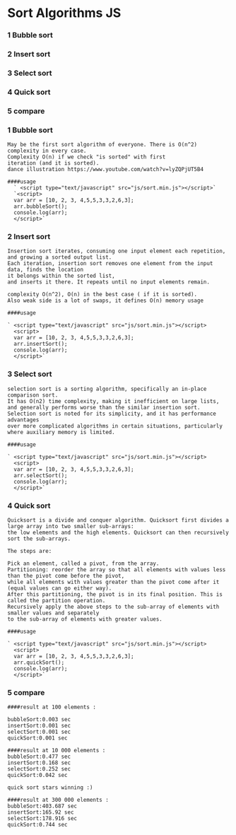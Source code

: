 # Sort Algorithms JS
### 1 Bubble sort
### 2 Insert sort
### 3 Select sort
### 4 Quick sort
### 5 compare 




### 1 Bubble sort
    May be the first sort algorithm of everyone. There is O(n^2) complexity in every case. 
    Complexity O(n) if we check "is sorted" with first
    iteration (and it is sorted).
    dance illustration https://www.youtube.com/watch?v=lyZQPjUT5B4
    
    ####usage 
      ` <script type="text/javascript" src="js/sort.min.js"></script>`
      `<script> 
      var arr = [10, 2, 3, 4,5,5,3,3,2,6,3];
      arr.bubbleSort();
      console.log(arr);
      </script>`
      
### 2 Insert sort
    Insertion sort iterates, consuming one input element each repetition, and growing a sorted output list. 
    Each iteration, insertion sort removes one element from the input data, finds the location 
    it belongs within the sorted list,
    and inserts it there. It repeats until no input elements remain.
    
    complexity O(n^2), O(n) in the best case ( if it is sorted).
    Also weak side is a lot of swaps, it defines O(n) memory usage
    
    ####usage
    
    ` <script type="text/javascript" src="js/sort.min.js"></script>
      <script> 
      var arr = [10, 2, 3, 4,5,5,3,3,2,6,3];
      arr.insertSort();
      console.log(arr);
      </script>`
      
### 3 Select sort
    selection sort is a sorting algorithm, specifically an in-place comparison sort.
    It has O(n2) time complexity, making it inefficient on large lists, 
    and generally performs worse than the similar insertion sort.     
    Selection sort is noted for its simplicity, and it has performance advantages 
    over more complicated algorithms in certain situations, particularly where auxiliary memory is limited.
    
    ####usage
    
    ` <script type="text/javascript" src="js/sort.min.js"></script>
      <script> 
      var arr = [10, 2, 3, 4,5,5,3,3,2,6,3];
      arr.selectSort();
      console.log(arr);
      </script>`
### 4 Quick sort
    Quicksort is a divide and conquer algorithm. Quicksort first divides a large array into two smaller sub-arrays:
    the low elements and the high elements. Quicksort can then recursively sort the sub-arrays.

    The steps are:

    Pick an element, called a pivot, from the array.
    Partitioning: reorder the array so that all elements with values less than the pivot come before the pivot, 
    while all elements with values greater than the pivot come after it (equal values can go either way). 
    After this partitioning, the pivot is in its final position. This is called the partition operation.
    Recursively apply the above steps to the sub-array of elements with smaller values and separately 
    to the sub-array of elements with greater values.
    
    ####usage 
    
    ` <script type="text/javascript" src="js/sort.min.js"></script>
      <script> 
      var arr = [10, 2, 3, 4,5,5,3,3,2,6,3];
      arr.quickSort();
      console.log(arr);
      </script>`
      
### 5 compare
    ####result at 100 elements :
    
    bubbleSort:0.003 sec
    insertSort:0.001 sec
    selectSort:0.001 sec
    quickSort:0.001 sec
    
    ####result at 10 000 elements :
    bubbleSort:0.477 sec
    insertSort:0.168 sec
    selectSort:0.252 sec
    quickSort:0.042 sec
    
    quick sort stars winning :)
    
    ####result at 300 000 elements :
    bubbleSort:403.687 sec
    insertSort:165.92 sec
    selectSort:178.916 sec
    quickSort:0.744 sec
    

